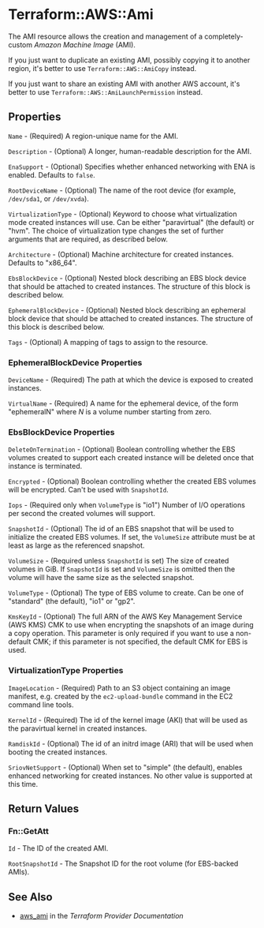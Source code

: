 # Terraform::AWS::Ami

The AMI resource allows the creation and management of a completely-custom
*Amazon Machine Image* (AMI).

If you just want to duplicate an existing AMI, possibly copying it to another
region, it's better to use `Terraform::AWS::AmiCopy` instead.

If you just want to share an existing AMI with another AWS account,
it's better to use `Terraform::AWS::AmiLaunchPermission` instead.

## Properties

`Name` - (Required) A region-unique name for the AMI.

`Description` - (Optional) A longer, human-readable description for the AMI.

`EnaSupport` - (Optional) Specifies whether enhanced networking with ENA is enabled. Defaults to `false`.

`RootDeviceName` - (Optional) The name of the root device (for example, `/dev/sda1`, or `/dev/xvda`).

`VirtualizationType` - (Optional) Keyword to choose what virtualization mode created instances will use. Can be either "paravirtual" (the default) or "hvm". The choice of virtualization type changes the set of further arguments that are required, as described below.

`Architecture` - (Optional) Machine architecture for created instances. Defaults to "x86_64".

`EbsBlockDevice` - (Optional) Nested block describing an EBS block device that should be attached to created instances. The structure of this block is described below.

`EphemeralBlockDevice` - (Optional) Nested block describing an ephemeral block device that should be attached to created instances. The structure of this block is described below.

`Tags` - (Optional) A mapping of tags to assign to the resource.

### EphemeralBlockDevice Properties

`DeviceName` - (Required) The path at which the device is exposed to created instances.

`VirtualName` - (Required) A name for the ephemeral device, of the form "ephemeralN" where *N* is a volume number starting from zero.

### EbsBlockDevice Properties

`DeleteOnTermination` - (Optional) Boolean controlling whether the EBS volumes created to support each created instance will be deleted once that instance is terminated.

`Encrypted` - (Optional) Boolean controlling whether the created EBS volumes will be encrypted. Can't be used with `SnapshotId`.

`Iops` - (Required only when `VolumeType` is "io1") Number of I/O operations per second the created volumes will support.

`SnapshotId` - (Optional) The id of an EBS snapshot that will be used to initialize the created EBS volumes. If set, the `VolumeSize` attribute must be at least as large as the referenced snapshot.

`VolumeSize` - (Required unless `SnapshotId` is set) The size of created volumes in GiB. If `SnapshotId` is set and `VolumeSize` is omitted then the volume will have the same size as the selected snapshot.

`VolumeType` - (Optional) The type of EBS volume to create. Can be one of "standard" (the default), "io1" or "gp2".

`KmsKeyId` - (Optional) The full ARN of the AWS Key Management Service (AWS KMS) CMK to use when encrypting the snapshots of an image during a copy operation. This parameter is only required if you want to use a non-default CMK; if this parameter is not specified, the default CMK for EBS is used.

### VirtualizationType Properties

`ImageLocation` - (Required) Path to an S3 object containing an image manifest, e.g. created by the `ec2-upload-bundle` command in the EC2 command line tools.

`KernelId` - (Required) The id of the kernel image (AKI) that will be used as the paravirtual kernel in created instances.

`RamdiskId` - (Optional) The id of an initrd image (ARI) that will be used when booting the created instances.

`SriovNetSupport` - (Optional) When set to "simple" (the default), enables enhanced networking for created instances. No other value is supported at this time.


## Return Values

### Fn::GetAtt

`Id` - The ID of the created AMI.

`RootSnapshotId` - The Snapshot ID for the root volume (for EBS-backed AMIs).

## See Also

* [aws_ami](https://www.terraform.io/docs/providers/aws/r/ami.html) in the _Terraform Provider Documentation_